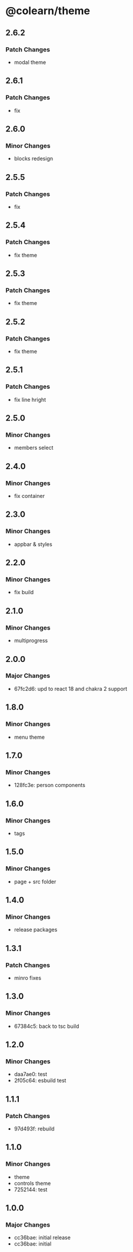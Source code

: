 # @colearn/theme

## 2.6.2

### Patch Changes

- modal theme

## 2.6.1

### Patch Changes

- fix

## 2.6.0

### Minor Changes

- blocks redesign

## 2.5.5

### Patch Changes

- fix

## 2.5.4

### Patch Changes

- fix theme

## 2.5.3

### Patch Changes

- fix theme

## 2.5.2

### Patch Changes

- fix theme

## 2.5.1

### Patch Changes

- fix line hright

## 2.5.0

### Minor Changes

- members select

## 2.4.0

### Minor Changes

- fix container

## 2.3.0

### Minor Changes

- appbar & styles

## 2.2.0

### Minor Changes

- fix build

## 2.1.0

### Minor Changes

- multiprogress

## 2.0.0

### Major Changes

- 67fc2d6: upd to react 18 and chakra 2 support

## 1.8.0

### Minor Changes

- menu theme

## 1.7.0

### Minor Changes

- 128fc3e: person components

## 1.6.0

### Minor Changes

- tags

## 1.5.0

### Minor Changes

- page + src folder

## 1.4.0

### Minor Changes

- release packages

## 1.3.1

### Patch Changes

- minro fixes

## 1.3.0

### Minor Changes

- 67384c5: back to tsc build

## 1.2.0

### Minor Changes

- daa7ae0: test
- 2f05c64: esbuild test

## 1.1.1

### Patch Changes

- 97d493f: rebuild

## 1.1.0

### Minor Changes

- theme
- controls theme
- 7252144: test

## 1.0.0

### Major Changes

- cc36bae: initial release
- cc36bae: initial

